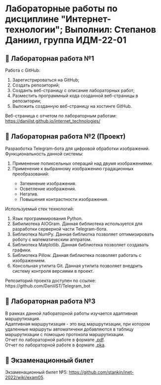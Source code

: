 # Лабораторные работы по дисциплине "Интернет-технологии"; Выполнил: Степанов Даниил, группа ИДМ-22-01

## 📖 Лабораторная работа №1
Работа с GitHub:
1. Зарегистрироваться на GitHub;
2. Создать репозиторий;
3. Созданть веб-страницу с описание лабораторных работ;
4. Разместить программный кода созданной веб-страницы в репозитории;
5. Выложить созданную веб-страницу на хостинге GitHub.

Веб-страница с отчетом по лабораторным работам: https://daniilst.github.io/internet_technologies/


## 📖 Лабораторная работа №2 (Проект)
<div>Разраоботка Telegram-бота для цифровой обработки изображений.</div>
Функциональность данной системы:
<ol>
  <li>Применение попиксельных операций над двумя изображениями.</li>
  <li>Применение к выбранному изображению градационных преобразований:</li>
  <ul>
    <li>Затемнение изображения.</li>
    <li>Осветление изображения.</li>
    <li>Негатив.</li>
    <li>Повышения контрастности изображения.</li>
   </ul>
</ol>
Используемый стек технологий:
<ol>
  <li>Язык программирования Python.</li>
  <li>Бибилиотека AIOGram. Данная библиотека используется для разработки серверной части Telegram-бота.</li>
  <li>Библиотека NumPy. Данная библиотка позволяет оптимизировать роботу с математическим аппратом.</li>
  <li>Библиотека Matplotlib. Данная библиотека позволяет создавать графики.</li>
  <li>Библиотека Pillow. Данная библиотека позволяет работать с изображением.</li>
  <li>Консольная утилита Git. Данная утилита позволяет внедрить систему контроля версиями в проект.</li>
</ol>
Репозиторий проекта доступен по ссылке: https://github.com/DaniilST/Telegram_bot

## 📖 Лабораторная работа №3
<div>В рамках данной лабораторной работы изучается адаптивная маршрутизация.</div>
<div>Адаптивная маршрутизация - это вид маршрутизации, при котором удаленные маршруты автоматичеки добавляются в таблицу маршрутизации с помощью протокола маршрутизации.</div>
<div>Отчет по лабораторной работе в формате <a href="https://github.com/DaniilST/internet_technologies/blob/main/lab_3/Stepanov_Daniil_Otchet_Lr4_IDB-18-01.pdf">.pdf</a>.</div>
Отчет по лабораторной работе в формате <a href="https://github.com/DaniilST/internet_technologies/blob/main/lab_3/Lab_4_scenariy.pka">.pka</a>.

## 📖 Экзаменационный билет
Экзаменационный билет №5: https://github.com/stankin/inet-2022/wiki/exam05.
